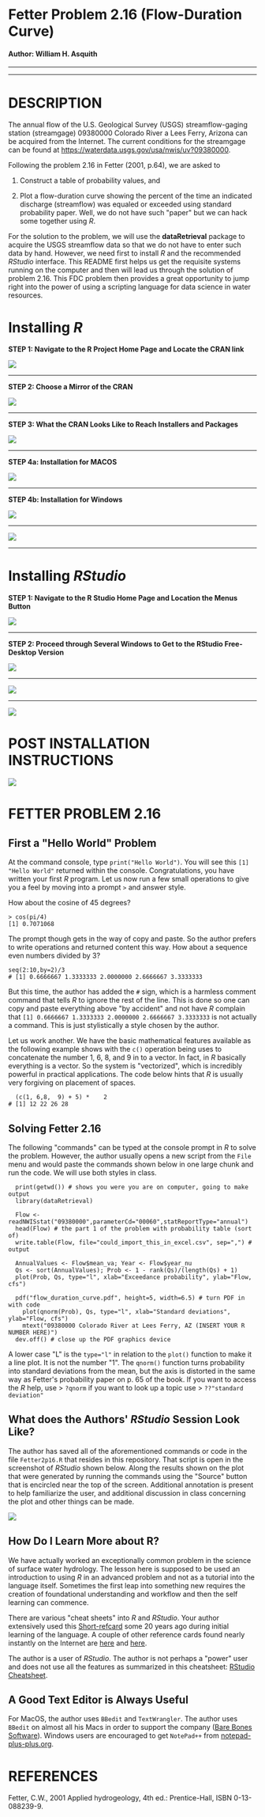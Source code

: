 # Fetter Problem 2.16 (Flow-Duration Curve)

#### Author:           William H. Asquith

***
***

# DESCRIPTION

The annual flow of the U.S. Geological Survey (USGS) streamflow-gaging station (streamgage) 09380000 Colorado River a Lees Ferry, Arizona can be acquired from the Internet. The current conditions for the streamgage can be found at https://waterdata.usgs.gov/usa/nwis/uv?09380000.

Following the problem 2.16 in Fetter (2001, p.64), we are asked to

1. Construct a table of probability values, and

2. Plot a flow-duration curve showing the percent of the time an indicated discharge (streamflow) was equaled or exceeded using standard probability paper. Well, we do not have such "paper" but we can hack some together using _R_.

For the solution to the problem, we will use the **dataRetrieval** package to acquire the USGS streamflow data so that we do not have to enter such data by hand. However, we need first to install _R_ and the recommended _RStudio_ interface. This README first helps us get the requisite systems running on the computer and then will lead us through the solution of problem 2.16. This FDC problem then provides a great opportunity to jump right into the power of using a scripting language for data science in water resources.

# Installing _R_

**STEP 1: Navigate to the R Project Home Page and Locate the CRAN link**

<img src='www/R_home.png' align="middle" />

***

**STEP 2: Choose a Mirror of the CRAN**

<img src='www/CRAN_mirrors.png' align="middle" />

***

**STEP 3: What the CRAN Looks Like to Reach Installers and Packages**

<img src='www/CRAN.png' align="middle" />

***

**STEP 4a: Installation for MACOS**

<img src='www/R_MacOS.png' align="middle" />

***

**STEP 4b: Installation for Windows**

<img src='www/R_Windows_A.png' align="middle" />

***

<img src='www/R_Windows_B.png' align="middle" />

***

# Installing _RStudio_

**STEP 1: Navigate to the R Studio Home Page and Location the Menus Button**

<img src='www/RStudio_A.png' align="middle" />

***

**STEP 2: Proceed through Several Windows to Get to the RStudio Free-Desktop Version**

<img src='www/RStudio_B.png' align="middle" />

***

<img src='www/RStudio_C.png' align="middle" />

***

<img src='www/RStudio_D.png' align="middle" />


# POST INSTALLATION INSTRUCTIONS


<img src='www/RStudio_PackageInstallation.png' align="middle" />


# FETTER PROBLEM 2.16

## First a "Hello World" Problem

At the command console, type `print("Hello World")`. You will see this `[1] "Hello World"` returned within the console. Congratulations, you have written your first _R_ program. Let us now run a few small operations to give you a feel by moving into a prompt `>` and answer style.

How about the cosine of 45 degrees?

```
> cos(pi/4)
[1] 0.7071068
```

The prompt though gets in the way of copy and paste. So the author prefers to write operations and returned content this way. How about a sequence even numbers divided by 3?

```
seq(2:10,by=2)/3
# [1] 0.6666667 1.3333333 2.0000000 2.6666667 3.3333333
```

But this time, the author has added the `#` sign, which is a harmless comment command that tells _R_ to ignore the rest of the line. This is done so one can copy and paste everything above "by accident" and not have _R_ complain that `[1] 0.6666667 1.3333333 2.0000000 2.6666667 3.3333333` is not actually a command. This is just stylistically a style chosen by the author.

Let us work another. We have the basic mathematical features available as the following example shows with the `c()` operation being uses to concatenate the number 1, 6, 8, and 9 in to a vector. In fact, in _R_ basically everything is a vector. So the system is "vectorized", which is incredibly powerful in practical applications. The code below hints that _R_ is usually very forgiving on placement of spaces.

```
  (c(1, 6,8,  9) + 5) *    2
# [1] 12 22 26 28
```



## Solving Fetter 2.16

The following "commands" can be typed at the console prompt in _R_ to solve the problem. However, the author usually opens a new script from the `File` menu and would paste the commands shown below in one large chunk and run the code. We will use both styles in class.

```{r}
  print(getwd()) # shows you were you are on computer, going to make output
  library(dataRetrieval)
```

```
  Flow <- readNWISstat("09380000",parameterCd="00060",statReportType="annual")
  head(Flow) # the part 1 of the problem with probability table (sort of)
  write.table(Flow, file="could_import_this_in_excel.csv", sep=",") # output
```

```
  AnnualValues <- Flow$mean_va; Year <- Flow$year_nu
  Qs <- sort(AnnualValues); Prob <- 1 - rank(Qs)/(length(Qs) + 1)
  plot(Prob, Qs, type="l", xlab="Exceedance probability", ylab="Flow, cfs")
```

```
  pdf("flow_duration_curve.pdf", height=5, width=6.5) # turn PDF in with code
    plot(qnorm(Prob), Qs, type="l", xlab="Standard deviations", ylab="Flow, cfs")
    mtext("09380000 Colorado River at Lees Ferry, AZ (INSERT YOUR R NUMBER HERE)")
  dev.off() # close up the PDF graphics device
```

A lower case "L" is the `type="l"` in relation to the `plot()` function to make it a line plot. It is not the number "1". The `qnorm()` function turns probability into standard deviations from the mean, but the axis is distorted in the same way as Fetter's probability paper on p. 65 of the book. If you want to access the _R_ help, use > `?qnorm` if you want to look up a topic use > `??"standard deviation"`

## What does the Authors' _RStudio_ Session Look Like?

The author has saved all of the aforementioned commands or code in the file `Fetter2p16.R` that resides in this repository. That script is open in the screenshot of _RStudio_ shown below. Along the results shown on the plot that were generated by running the commands using the "Source" button that is encircled near the top of the screen. Additional annotation is present to help familiarize the user, and additional discussion in class concerning the plot and other things can be made.

<img src='www/RStudio_Fetter2p16.png' align="middle" />



## How Do I Learn More about R?

We have actually worked an exceptionally common problem in the science of surface water hydrology.  The lesson here is supposed to be used an introduction to using _R_ in an advanced problem and not as a tutorial into the language itself. Sometimes the first leap into something new requires the creation of foundational understanding and workflow and then the self learning can commence.

There are various "cheat sheets" into _R_ and _RStudio_. Your author extensively used this [Short-refcard](https://cran.r-project.org/doc/contrib/Short-refcard.pdf)
 some 20 years ago during initial learning of the language. A couple of other reference cards found nearly instantly on the Internet are [here](http://web.mit.edu/hackl/www/lab/turkshop/slides/r-cheatsheet.pdf)
 and [here](http://www.datasciencefree.com/basicR.pdf).

The author is a user of _RStudio_. The author is not perhaps a "power" user and does not use all the features as summarized in this cheatsheet: [RStudio Cheatsheet](https://rstudio.com/wp-content/uploads/2019/01/Cheatsheets_2019.pdf).

## A Good Text Editor is Always Useful

For MacOS, the author uses `BBedit` and `TextWrangler`. The author uses `BBedit` on almost all his Macs in order to support the company ([Bare Bones Software](http://www.barebones.com)). Windows users are encouraged to get `NotePad++` from [notepad-plus-plus.org](https://notepad-plus-plus.org).


# REFERENCES

Fetter, C.W., 2001 Applied hydrogeology, 4th ed.: Prentice-Hall, ISBN 0-13-088239-9.
